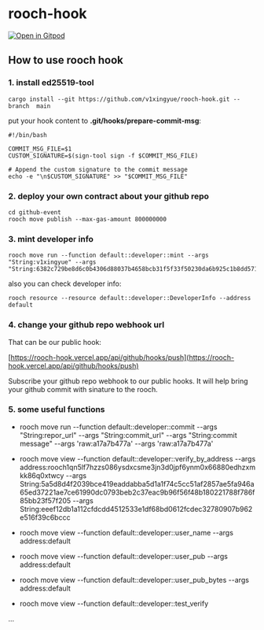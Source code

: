 # rooch-hook

[![Open in Gitpod](https://gitpod.io/button/open-in-gitpod.svg)](https://gitpod.io/#https://github.com/v1xingyue/rooch-hook)

## How to use rooch hook

### 1. install ed25519-tool

```shell
cargo install --git https://github.com/v1xingyue/rooch-hook.git --branch  main
```

put your hook content to **.git/hooks/prepare-commit-msg**:

```shell
#!/bin/bash

COMMIT_MSG_FILE=$1
CUSTOM_SIGNATURE=$(sign-tool sign -f $COMMIT_MSG_FILE)

# Append the custom signature to the commit message
echo -e "\n$CUSTOM_SIGNATURE" >> "$COMMIT_MSG_FILE"

```

### 2. deploy your own contract about your github repo

```shell
cd github-event
rooch move publish --max-gas-amount 800000000
```

### 3. mint developer info

```shell
rooch move run --function default::developer::mint --args "String:v1xingyue" --args "String:6382c729be8d6c0b4306d88037b4658bcb31f5f33f50230da6b925c1b8dd5719"
```

also you can check developer info:

```shell
rooch resource --resource default::developer::DeveloperInfo --address default
```

### 4. change your github repo webhook url

That can be our public hook:

[https://rooch-hook.vercel.app/api/github/hooks/push](https://rooch-hook.vercel.app/api/github/hooks/push)

Subscribe your github repo webhook to our public hooks. It will help bring your github commit with sinature to the rooch.

### 5. some useful functions

- rooch move run --function default::developer::commit --args "String:repor_url" --args "String:commit_url" --args "String:commit message" --args 'raw:a17a7b477a' --args 'raw:a17a7b477a'

- rooch move view --function default::developer::verify_by_address --args address:rooch1qn5lf7hzzs086ysdxcsme3jn3d0jpf6ynm0x66880edhzxmkk86q0xtwcy --args String:5a5d8d4f2039bce419eaddabba5d1a1f74c5cc51af2857ae5fa946a65ed37221ae7ce61990dc0793beb2c37eac9b96f56f48b180221788f786f85bb23f57f205 --args String:eeef12db1a112cfdcdd4512533e1df68bd0612fcdec32780907b962e516f39c6bccc
- rooch move view --function default::developer::user_name --args address:default
- rooch move view --function default::developer::user_pub --args address:default
- rooch move view --function default::developer::user_pub_bytes --args address:default
- rooch move view --function default::developer::test_verify

...
